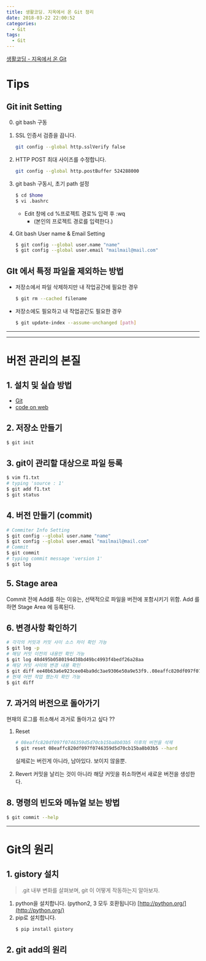 ```yaml
---
title: 생활코딩. 지옥에서 온 Git 정리
date: 2018-03-22 22:00:52
categories:
  - Git
tags:
  - Git
---
```


[생활코딩 - 지옥에서 온 Git](https://opentutorials.org/course/2708)

# Tips
## Git init Setting
0. git bash 구동
1. SSL 인증서 검증을 끕니다.
	```bash
	git config --global http.sslVerify false
	```
2. HTTP POST 최대 사이즈를 수정합니다.
	```bash
	git config --global http.postBuffer 524288000
	```
3. git bash 구동시, 초기 path 설정
    ```bash
    $ cd $home
    $ vi .bashrc
    ```
    - Edit 창에 cd %프로젝트 경로% 입력 후 :wq
        - (본인의 프로젝트 경로를 입력한다.)

4. Git bash User name & Email Setting
    ```bash
    $ git config --global user.name "name"
    $ git config --global user.email "mailmail@mail.com"
    ```

## GIt 에서 특정 파일을 제외하는 방법
- 저장소에서 파일 삭제하지만 내 작업공간에 필요한 경우
    ```bash
    $ git rm --cached filename
    ```
    
- 저장소에도 필요하고 내 작업공간도 필요한 경우
    ```bash
    $ git update-index --assume-unchanged [path]
    ```

---
---

# 버전 관리의 본질
## 1. 설치 및 실습 방법
- [Git](http://git-scm.com)
- [code on web](https://codeonweb.com/dashboard)

## 2. 저장소 만들기
```bash
$ git init
```

## 3. git이 관리할 대상으로 파일 등록
```bash
$ vim f1.txt
# typing 'source : 1'
$ git add f1.txt
$ git status
```

## 4. 버전 만들기 (commit)
```bash
# Commiter Info Setting
$ git config --global user.name "name"
$ git config --global user.email "mailmail@mail.com"
# Commit
$ git commit
# typing commit message 'version 1'
$ git log
```

## 5. Stage area
Commit 전에 Add를 하는 이유는, 선택적으로 파일을 버전에 포함시키기 위함.
Add 를 하면 Stage Area 에 등록된다.

## 6. 변경사항 확인하기
```bash
# 각각의 커밋과 커밋 사이 소스 차이 확인 가능
$ git log -p
# 해당 커밋 이전의 내용만 확인 가능
$ git log 48d495b0580194d38bd49bc4993f4bedf26a28aa
# 해당 커밋 사이의 변경 내용 확인
$ git diff ee40b63a6e923cee04ba9dc3ae9306e50a9e53f9..08eaffc820df097f0746359d5d70cb15ba8b03b5
# 현재 어떤 작업 했는지 확인 가능
$ git diff
```

## 7. 과거의 버전으로 돌아가기
현재의 로그를 취소해서 과거로 돌아가고 싶다 ??
1. Reset
    ```bash
    # 08eaffc820df097f0746359d5d70cb15ba8b03b5 이후의 버전을 삭제
    $ git reset 08eaffc820df097f0746359d5d70cb15ba8b03b5 --hard
    ```
    실제로는 버린게 아니라, 남아있다. 보이지 않을뿐.

2. Revert
    커밋을 날리는 것이 아니라 해당 커밋을 취소하면서 새로운 버전을 생성한다.

## 8. 명령의 빈도와 메뉴얼 보는 방법
```bash
$ git commit --help
```

---
# Git의 원리

## 1. gistory 설치
> .git 내부 변화를 살펴보며, git 이 어떻게 작동하는지 알아보자.

1. python을 설치합니다. (python2, 3 모두 호환됩니다)
    [http://python.org/](http://python.org/)
2. pip로 설치합니다.
    ```bash
    $ pip install gistory
    ```

## 2. git add의 원리
